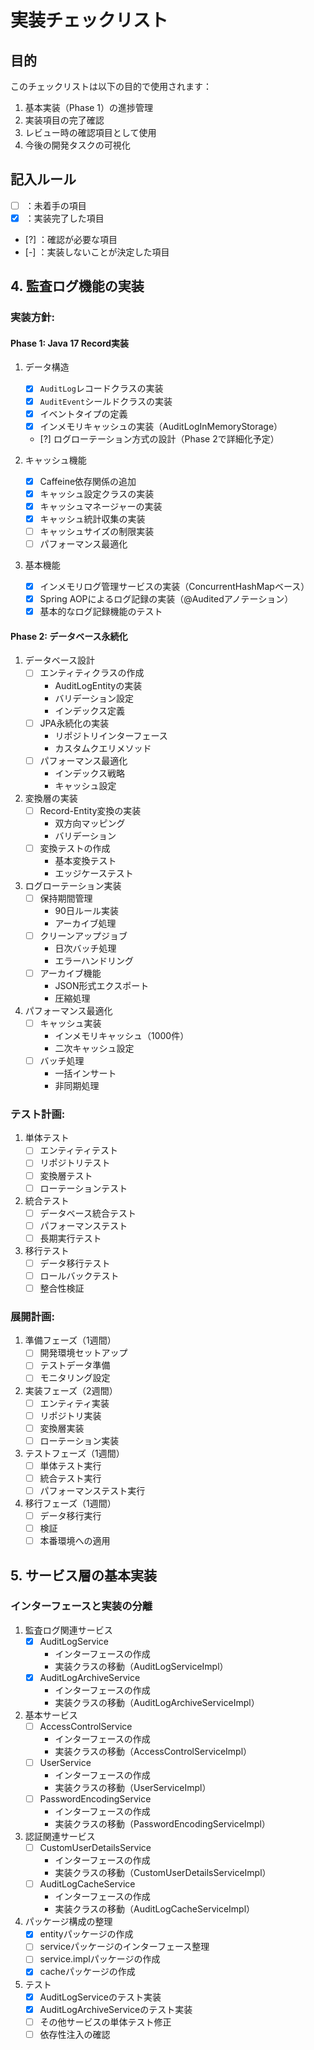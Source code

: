 # 実装チェックリスト

## 目的
このチェックリストは以下の目的で使用されます：
1. 基本実装（Phase 1）の進捗管理
2. 実装項目の完了確認
3. レビュー時の確認項目として使用
4. 今後の開発タスクの可視化

## 記入ルール
- [ ] ：未着手の項目
- [x] ：実装完了した項目
- [?] ：確認が必要な項目
- [-] ：実装しないことが決定した項目

## 4. 監査ログ機能の実装

### 実装方針:

#### Phase 1: Java 17 Record実装
1. データ構造
   - [x] `AuditLog`レコードクラスの実装
   - [x] `AuditEvent`シールドクラスの実装
   - [x] イベントタイプの定義
   - [x] インメモリキャッシュの実装（AuditLogInMemoryStorage）
   - [?] ログローテーション方式の設計（Phase 2で詳細化予定）

2. キャッシュ機能
   - [x] Caffeine依存関係の追加
   - [x] キャッシュ設定クラスの実装
   - [x] キャッシュマネージャーの実装
   - [x] キャッシュ統計収集の実装
   - [ ] キャッシュサイズの制限実装
   - [ ] パフォーマンス最適化

3. 基本機能
   - [x] インメモリログ管理サービスの実装（ConcurrentHashMapベース）
   - [x] Spring AOPによるログ記録の実装（@Auditedアノテーション）
   - [x] 基本的なログ記録機能のテスト

#### Phase 2: データベース永続化
1. データベース設計
   - [ ] エンティティクラスの作成
     * AuditLogEntityの実装
     * バリデーション設定
     * インデックス定義
   - [ ] JPA永続化の実装
     * リポジトリインターフェース
     * カスタムクエリメソッド
   - [ ] パフォーマンス最適化
     * インデックス戦略
     * キャッシュ設定

2. 変換層の実装
   - [ ] Record-Entity変換の実装
     * 双方向マッピング
     * バリデーション
   - [ ] 変換テストの作成
     * 基本変換テスト
     * エッジケーステスト

3. ログローテーション実装
   - [ ] 保持期間管理
     * 90日ルール実装
     * アーカイブ処理
   - [ ] クリーンアップジョブ
     * 日次バッチ処理
     * エラーハンドリング
   - [ ] アーカイブ機能
     * JSON形式エクスポート
     * 圧縮処理

4. パフォーマンス最適化
   - [ ] キャッシュ実装
     * インメモリキャッシュ（1000件）
     * 二次キャッシュ設定
   - [ ] バッチ処理
     * 一括インサート
     * 非同期処理

### テスト計画:
1. 単体テスト
   - [ ] エンティティテスト
   - [ ] リポジトリテスト
   - [ ] 変換層テスト
   - [ ] ローテーションテスト

2. 統合テスト
   - [ ] データベース統合テスト
   - [ ] パフォーマンステスト
   - [ ] 長期実行テスト

3. 移行テスト
   - [ ] データ移行テスト
   - [ ] ロールバックテスト
   - [ ] 整合性検証

### 展開計画:
1. 準備フェーズ（1週間）
   - [ ] 開発環境セットアップ
   - [ ] テストデータ準備
   - [ ] モニタリング設定

2. 実装フェーズ（2週間）
   - [ ] エンティティ実装
   - [ ] リポジトリ実装
   - [ ] 変換層実装
   - [ ] ローテーション実装

3. テストフェーズ（1週間）
   - [ ] 単体テスト実行
   - [ ] 統合テスト実行
   - [ ] パフォーマンステスト実行

4. 移行フェーズ（1週間）
   - [ ] データ移行実行
   - [ ] 検証
   - [ ] 本番環境への適用

## 5. サービス層の基本実装

### インターフェースと実装の分離
1. 監査ログ関連サービス
   - [x] AuditLogService
     * インターフェースの作成
     * 実装クラスの移動（AuditLogServiceImpl）
   - [x] AuditLogArchiveService
     * インターフェースの作成
     * 実装クラスの移動（AuditLogArchiveServiceImpl）

2. 基本サービス
   - [ ] AccessControlService
     * インターフェースの作成
     * 実装クラスの移動（AccessControlServiceImpl）
   - [ ] UserService
     * インターフェースの作成
     * 実装クラスの移動（UserServiceImpl）
   - [ ] PasswordEncodingService
     * インターフェースの作成
     * 実装クラスの移動（PasswordEncodingServiceImpl）

3. 認証関連サービス
   - [ ] CustomUserDetailsService
     * インターフェースの作成
     * 実装クラスの移動（CustomUserDetailsServiceImpl）
   - [ ] AuditLogCacheService
     * インターフェースの作成
     * 実装クラスの移動（AuditLogCacheServiceImpl）

4. パッケージ構成の整理
   - [x] entityパッケージの作成
   - [ ] serviceパッケージのインターフェース整理
   - [ ] service.implパッケージの作成
   - [x] cacheパッケージの作成

5. テスト
   - [x] AuditLogServiceのテスト実装
   - [x] AuditLogArchiveServiceのテスト実装
   - [ ] その他サービスの単体テスト修正
   - [ ] 依存性注入の確認
